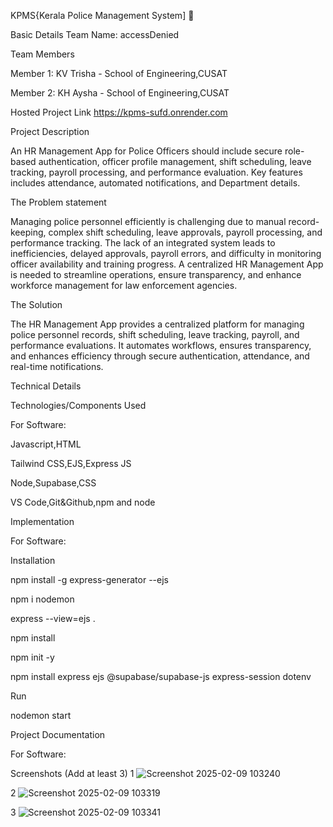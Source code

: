 KPMS{Kerala Police Management System] 🎯         


Basic Details
Team Name: accessDenied


Team Members

Member 1: KV Trisha - School of Engineering,CUSAT

Member 2: KH Aysha - School of Engineering,CUSAT


Hosted Project Link
https://kpms-sufd.onrender.com


Project Description

An HR Management App for Police Officers should include secure role-based authentication, officer profile management, shift scheduling, leave tracking, payroll processing, and performance evaluation. Key features includes attendance, automated notifications, and Department details.



The Problem statement

Managing police personnel efficiently is challenging due to manual record-keeping, complex shift scheduling, leave approvals, payroll processing, and performance tracking. The lack of an integrated system leads to inefficiencies, delayed approvals, payroll errors, and difficulty in monitoring officer availability and training progress. A centralized HR Management App is needed to streamline operations, ensure transparency, and enhance workforce management for law enforcement agencies.



The Solution

The HR Management App provides a centralized platform for managing police personnel records, shift scheduling, leave tracking, payroll, and performance evaluations. It automates workflows, ensures transparency, and enhances efficiency through secure authentication, attendance, and real-time notifications.



Technical Details

Technologies/Components Used

For Software:

Javascript,HTML

Tailwind CSS,EJS,Express JS

Node,Supabase,CSS

VS Code,Git&Github,npm and node

Implementation

For Software:

Installation

npm install -g express-generator --ejs

npm i nodemon

express --view=ejs .

npm install

npm init -y  

npm install express ejs @supabase/supabase-js express-session dotenv

Run

nodemon start



Project Documentation

For Software:

Screenshots (Add at least 3)
1 ![Screenshot 2025-02-09 103240](https://github.com/user-attachments/assets/e1aa882b-345c-499e-99b9-99757c3a480c)

2 ![Screenshot 2025-02-09 103319](https://github.com/user-attachments/assets/6f8f1f11-eb25-41c2-9353-b43f31f7f088)

3 ![Screenshot 2025-02-09 103341](https://github.com/user-attachments/assets/7f11c252-4f4b-4064-b5e2-aa249765ef52)

